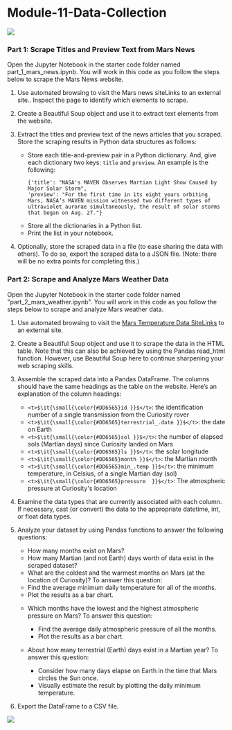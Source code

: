 # Module-11-Data-Collection
<img src="https://capsule-render.vercel.app/api?type=waving&color=BDBDC8&height=150&section=header" />

### Part 1: Scrape Titles and Preview Text from Mars News

Open the Jupyter Notebook in the starter code folder named part_1_mars_news.ipynb. You will work in this code as you follow the steps below to scrape the Mars News website.
  1. Use automated browsing to visit the Mars news siteLinks to an external site.. Inspect the page to identify which elements to scrape.
  2. Create a Beautiful Soup object and use it to extract text elements from the website.
  3. Extract the titles and preview text of the news articles that you scraped. Store the scraping results in Python data structures as follows:
     *  Store each title-and-preview pair in a Python dictionary. And, give each dictionary two keys: `title` and `preview`. An example is the following:
        ```
        {'title': "NASA's MAVEN Observes Martian Light Show Caused by Major Solar Storm",
        'preview': "For the first time in its eight years orbiting Mars, NASA’s MAVEN mission witnessed two different types of ultraviolet aurorae simultaneously, the result of solar storms that began on Aug. 27."}
     *  Store all the dictionaries in a Python list.
     *  Print the list in your notebook.
    
  4. Optionally, store the scraped data in a file (to ease sharing the data with others). To do so, export the scraped data to a JSON file. (Note: there will be no extra points for completing this.)

### Part 2: Scrape and Analyze Mars Weather Data

Open the Jupyter Notebook in the starter code folder named "part_2_mars_weather.ipynb". You will work in this code as you follow the steps below to scrape and analyze Mars weather data.
  1.  Use automated browsing to visit the [Mars Temperature Data SiteLinks](https://static.bc-edx.com/data/web/mars_facts/temperature.html.) to an external site.
  2.  Create a Beautiful Soup object and use it to scrape the data in the HTML table. Note that this can also be achieved by using the Pandas read_html function. However, use Beautiful Soup here to continue sharpening your web scraping skills.
  3.  Assemble the scraped data into a Pandas DataFrame. The columns should have the same headings as the table on the website. Here’s an explanation of the column headings:
      -  `<t>$\it{\small{\color{#DD6565}id }}$</t>`: the identification number of a single transmission from the Curiosity rover
      -  `<t>$\it{\small{\color{#DD6565}terrestrial_.date }}$</t>`: the date on Earth
      -  `<t>$\it{\small{\color{#DD6565}sol }}$</t>`: the number of elapsed sols (Martian days) since Curiosity landed on Mars
      -  `<t>$\it{\small{\color{#DD6565}ls }}$</t>`: the solar longitude
      -  `<t>$\it{\small{\color{#DD6565}month }}$</t>`: the Martian month
      -  `<t>$\it{\small{\color{#DD6565}min_.temp }}$</t>`: the minimum temperature, in Celsius, of a single Martian day (sol)
      -  `<t>$\it{\small{\color{#DD6565}pressure  }}$</t>`: The atmospheric pressure at Curiosity's location
    
  4.  Examine the data types that are currently associated with each column. If necessary, cast (or convert) the data to the appropriate datetime, int, or float data types.
  5.  Analyze your dataset by using Pandas functions to answer the following questions:
       -  How many months exist on Mars?
       -  How many Martian (and not Earth) days worth of data exist in the scraped dataset?
       -  What are the coldest and the warmest months on Mars (at the location of Curiosity)? To answer this question:
         *  Find the average minimum daily temperature for all of the months.
         *  Plot the results as a bar chart.
    
       - Which months have the lowest and the highest atmospheric pressure on Mars? To answer this question:
         *  Find the average daily atmospheric pressure of all the months.
         *  Plot the results as a bar chart.
        
       - About how many terrestrial (Earth) days exist in a Martian year? To answer this question:
         *  Consider how many days elapse on Earth in the time that Mars circles the Sun once.
         *  Visually estimate the result by plotting the daily minimum temperature.
        
  6.  Export the DataFrame to a CSV file.
        
<img src="https://capsule-render.vercel.app/api?type=waving&color=BDBDC8&height=150&section=footer" />

